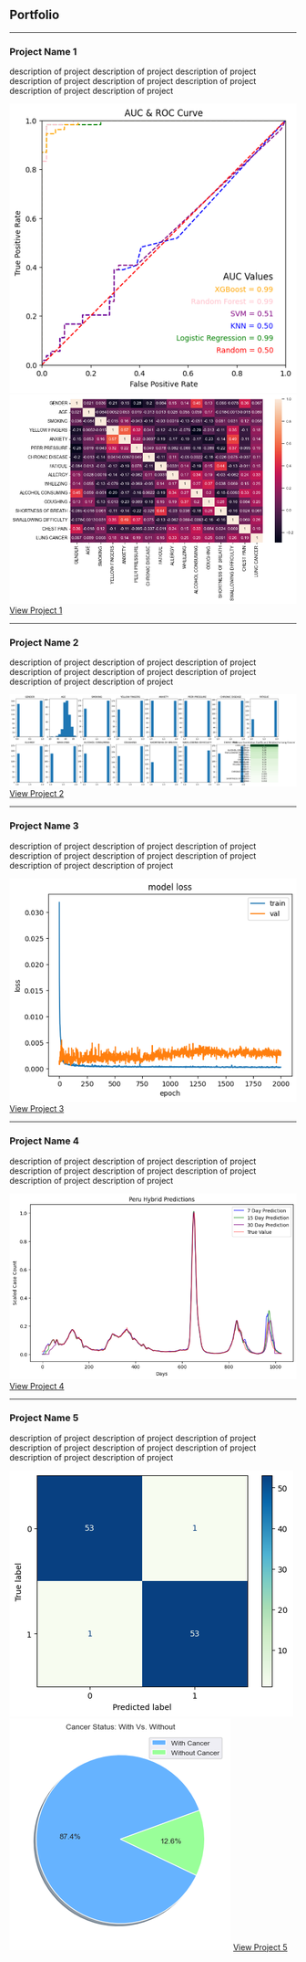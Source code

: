 ## Portfolio

---

### Project Name 1  
description of project description of project description of project 
description of project description of project description of project description of project description of project

<img src="images/Project 1.png"/>
<img src="images/Project 1b.png"/>
<a href="https://github.com/MaryBethHoover/Portfolio">View Project 1</a> 

---

### Project Name 2  
description of project description of project description of project 
description of project description of project description of project description of project description of project

<img src="images/Project 2.png"/>
<a href="https://github.com/MaryBethHoover/Portfolio">View Project 2</a> 

---

### Project Name 3  
description of project description of project description of project 
description of project description of project description of project description of project description of project

<img src="images/Project 3.png"/>
<a href="https://github.com/MaryBethHoover/Portfolio">View Project 3</a> 

---

### Project Name 4  
description of project description of project description of project 
description of project description of project description of project description of project description of project

<img src="images/Project 4.png"/>
<a href="https://github.com/MaryBethHoover/Portfolio">View Project 4</a> 

---

### Project Name 5  
description of project description of project description of project 
description of project description of project description of project description of project description of project

<img src="images/Project 5.png"/>
<img src="images/Project 5b.png"/>
<a href="https://github.com/MaryBethHoover/Portfolio">View Project 5</a> 
